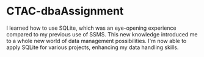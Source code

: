 # CTAC-dbaAssignment

I learned how to use SQLite, which was an eye-opening experience compared to my previous use of SSMS. This new knowledge introduced me to a whole new world of data management possibilities. I'm now able to apply SQLite for various projects, enhancing my data handling skills.